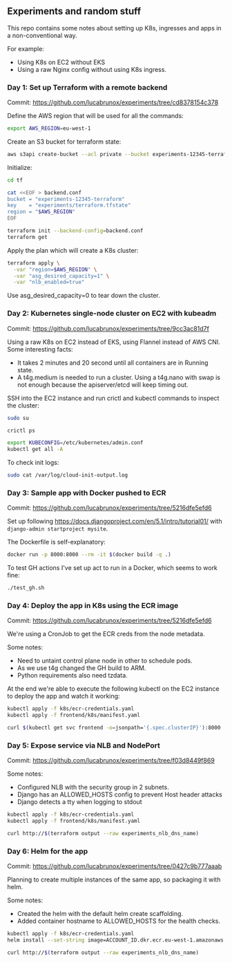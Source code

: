 ## Experiments and random stuff

This repo contains some notes about setting up K8s, ingresses and apps in a non-conventional way.

For example:
- Using K8s on EC2 without EKS
- Using a raw Nginx config without using K8s ingress.

### Day 1: Set up Terraform with a remote backend

Commit: https://github.com/lucabrunox/experiments/tree/cd8378154c378

Define the AWS region that will be used for all the commands:

```bash
export AWS_REGION=eu-west-1
```

Create an S3 bucket for terraform state:

```bash
aws s3api create-bucket --acl private --bucket experiments-12345-terraform --create-bucket-configuration LocationConstraint=$AWS_REGION
```

Initialize:

```bash
cd tf

cat <<EOF > backend.conf
bucket = "experiments-12345-terraform"
key    = "experiments/terraform.tfstate"
region = "$AWS_REGION"
EOF

terraform init --backend-config=backend.conf
terraform get
```

Apply the plan which will create a K8s cluster:

```bash
terraform apply \
  -var "region=$AWS_REGION" \
  -var "asg_desired_capacity=1" \
  -var "nlb_enabled=true"
```

Use asg_desired_capacity=0 to tear down the cluster.

### Day 2: Kubernetes single-node cluster on EC2 with kubeadm

Commit: https://github.com/lucabrunox/experiments/tree/9cc3ac81d7f

Using a raw K8s on EC2 instead of EKS, using Flannel instead of AWS CNI. Some interesting facts:

- It takes 2 minutes and 20 second until all containers are in Running state.
- A t4g.medium is needed to run a cluster. Using a t4g.nano with swap is not enough because the apiserver/etcd will keep timing out.

SSH into the EC2 instance and run crictl and kubectl commands to inspect the cluster:

```bash
sudo su

crictl ps

export KUBECONFIG=/etc/kubernetes/admin.conf
kubectl get all -A
```

To check init logs:

```bash
sudo cat /var/log/cloud-init-output.log
```

### Day 3: Sample app with Docker pushed to ECR

Commit: https://github.com/lucabrunox/experiments/tree/5216dfe5efd6

Set up following https://docs.djangoproject.com/en/5.1/intro/tutorial01/ with `django-admin startproject mysite`.

The Dockerfile is self-explanatory:

```bash
docker run -p 8000:8000 --rm -it $(docker build -q .)
```

To test GH actions I've set up act to run in a Docker, which seems to work fine:

```bash
./test_gh.sh
```

### Day 4: Deploy the app in K8s using the ECR image

Commit: https://github.com/lucabrunox/experiments/tree/5216dfe5efd6

We're using a CronJob to get the ECR creds from the node metadata.

Some notes:
- Need to untaint control plane node in other to schedule pods.
- As we use t4g changed the GH build to ARM.
- Python requirements also need tzdata.

At the end we're able to execute the following kubectl on the EC2 instance to deploy the app and watch it working:

```bash
kubectl apply -f k8s/ecr-credentials.yaml
kubectl apply -f frontend/k8s/manifest.yaml

curl $(kubectl get svc frontend -o=jsonpath='{.spec.clusterIP}'):8000
```

### Day 5: Expose service via NLB and NodePort

Commit: https://github.com/lucabrunox/experiments/tree/f03d8449f869

Some notes:
- Configured NLB with the security group in 2 subnets.
- Django has an ALLOWED_HOSTS config to prevent Host header attacks
- Django detects a tty when logging to stdout

```bash
kubectl apply -f k8s/ecr-credentials.yaml
kubectl apply -f frontend/k8s/manifest.yaml

curl http://$(terraform output --raw experiments_nlb_dns_name)
```

### Day 6: Helm for the app

Commit: https://github.com/lucabrunox/experiments/tree/0427c9b777aaab

Planning to create multiple instances of the same app, so packaging it with helm.

Some notes:
- Created the helm with the default helm create scaffolding.
- Added container hostname to ALLOWED_HOSTS for the health checks.

```bash
kubectl apply -f k8s/ecr-credentials.yaml
helm install --set-string image=ACCOUNT_ID.dkr.ecr.eu-west-1.amazonaws.com/experiments-frontend:vTAG frontend ./frontend/k8s/chart

curl http://$(terraform output --raw experiments_nlb_dns_name)
```